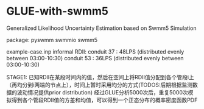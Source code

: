 # GLUE-with-swmm5
Generalized Likelihood Uncertainty Estimation based on Swmm5 Simulation

package:
pyswmm
swmmio
swmm5

example-case.inp
informal RDII:
  conduit 37 : 48LPS (distributed evenly between 03:00-10:30)
  conduit 53 : 36LPS (distributed evenly between 03:00-10:30)

STAGE1:
  已知RDII在某段时间内的值，然后在空间上将RDII值分配到各个管段i上（再均分到i两端的节点上），时间上暂时采用均分的方式(TODOS:后期根据监测数据的波动情况提供prior distribution)
  经过GLUE分析5000次后，重复5000次模拟得到各个管段RDII值的方差和均值，可以得到一个正态分布的概率密度函数PDF